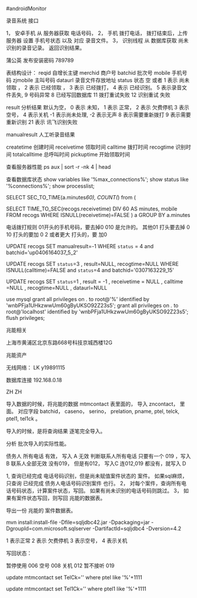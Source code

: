 #androidMonitor

录音系统  接口

1，  安卓手机 从 服务器获取 电话号码，
2，  手机 拨打电话， 拨打结束后，上传服务器 设置 手机号状态  以及 对应 录音文件。
3，  识别线程 从 数据库获取 尚未识别的录音记录。 返回识别结果。


蒲公英 发布安装密码 789789

表结构设计：
reqid  自增长主键
merchid 商户号
batchid	 批次号
mobile 手机号码
zjmobile 主叫号码
dataurl 录音文件存放地址
status  状态 空 或者
		1 表示 尚未领取 ，
		2  表示 已经领取 ，
		3 表示 已经拨打，
		4 表示 已经识别。
		5 表示录音文件丢失,
		9 号码异常
		8 已经写回数据库
		11 拨打重试失败
		12 识别重试 失败

result 分析结果
		默认为空，
		0 表示 未知，
		1 表示 正常，
		2 表示 欠费停机
		3 表示空号，
		4 表示关机
		-1 表示尚未处理,
		-2 表示无声
		8 表示需要重新拨打
		9 表示需要重新识别
		21 表示 讯飞识别失败

manualresult  人工听录音结果


createtime 创建时间
receivetime  领取时间
calltime 拨打时间
recogtime 识别时间
totalcalltime 总呼叫时间
pickuptime 开始领取时间


查看服务器性能
ps aux | sort -r -nk 4 | head

查看数据库状态
show variables like '%max_connections%';
show status like '%connections%';
show processlist;


SELECT  SEC_TO_TIME(a.minutes*60), COUNT(*) from (

SELECT TIME_TO_SEC(recogs.receivetime) DIV 60 AS minutes, mobile FROM recogs WHERE ISNULL(receivetime)=FALSE
) a  GROUP BY a.minutes

电话拨打规则
01开头的手机号码，要去掉0
010 是允许的。 其他01 打头要去掉 0
10 打头的要加 0
2 或者更大 打头的，要 加0


UPDATE recogs SET manualresult=-1 WHERE  `status` = 4 and batchid='up0406164037_5_2'


UPDATE recogs SET `status`=3 , result=NULL, recogtime=NULL WHERE ISNULL(calltime)=FALSE and `status`=4  and batchid='0307163229_15'


UPDATE recogs SET `status`=1 , result = -1 , receivetime = NULL , calltime =NULL , recogtime=NULL , dataurl=NULL


use mysql
grant all privileges on *.* to root@'%' identified by 'wnbPFja1UHkzwwUm60gByUKSO92Z23s5';
grant all privileges on *.* to root@'localhost' identified by 'wnbPFja1UHkzwwUm60gByUKSO92Z23s5';
flush privileges;



兆能相关

上海市黄浦区北京东路668号科技京城西楼12G

兆能资产

无线网络：
LK
y19891115


数据库连接
192.168.0.18

ZH
ZH


导入数据的时候，将兆能的数据 mtmcontact 表里面的， 导入 zncontact， 里面。 对应字段
batchid， caseno， serino， prelation, pname, ptel, telck, ptel1, tel1ck 。

导入的时候，是将查询结果 逐笔完全导入。

分析 批次导入的实际性能。



债务人 所有电话  有效，  写入 A
			无效
				判断联系人所有电话 只要有一个 019 ，写入B
				联系人全部无效 没有019， 但是有012， 写入C
				连012,019 都没有，就写入 D


1,  查询已经完成 电话号码识别，但是尚未赋值案件状态的 案件。 如果sql麻烦，只查询 已经完成 债务人电话号码识别案件 也行。
2， 对每个案件，查询所有电话号码状态，计算案件状态，写回。  如果有尚未识别的电话号码则跳过。
3， 如果有案件状态写回，则写回 兆能的数据表。

导出一份 兆能的 案件数据表。

mvn install:install-file -Dfile=sqljdbc42.jar -Dpackaging=jar -DgroupId=com.microsoft.sqlserver -DartifactId=sqljdbc4 -Dversion=4.2

1 表示正常
2 表示 欠费停机
		3 表示空号，
		4 表示关机

写回状态：

暂停使用 006
空号 008
关机 012
暂不接听 019

update mtmcontact set TelCk='' where ptel like '%'+1111

update mtmcontact set Tel1Ck='' where ptel1 like '%'+1111




